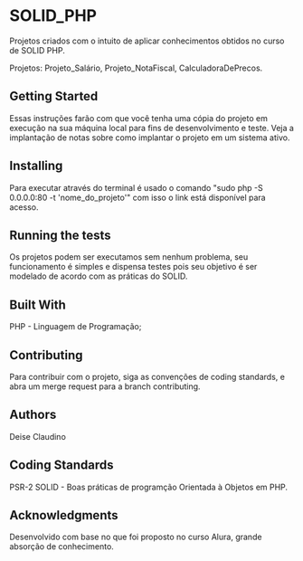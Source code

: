 # SOLID_PHP

Projetos criados com o intuito de aplicar conhecimentos obtidos no curso de SOLID PHP.

Projetos: Projeto_Salário, Projeto_NotaFiscal, CalculadoraDePrecos.

## Getting Started

Essas instruções farão com que você tenha uma cópia do projeto em execução na sua máquina local para fins de desenvolvimento e teste. Veja a implantação de notas sobre como implantar o projeto em um sistema ativo.

## Installing

  Para executar através do terminal é  usado o comando "sudo php -S 0.0.0.0:80 -t 'nome_do_projeto'" com isso o link está disponível para acesso.

## Running the tests

Os projetos podem ser executamos sem nenhum problema, seu funcionamento é simples e dispensa testes pois seu objetivo é ser modelado de acordo com as práticas do SOLID.


## Built With

PHP - Linguagem de Programação;


## Contributing

Para contribuir com o projeto, siga as convenções de coding standards, e abra um merge request para a branch contributing.

## Authors

Deise Claudino

## Coding Standards

PSR-2
SOLID - Boas práticas de programção Orientada à Objetos em PHP.

## Acknowledgments

Desenvolvido com base no que foi proposto no curso Alura, grande absorção de conhecimento.
